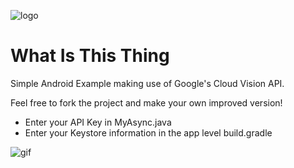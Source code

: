 ![logo](https://www.android.com/static/2016/img/share/andy-lg.png "Android")
# What Is This Thing

Simple Android Example making use of Google's Cloud Vision API.

Feel free to fork the project and make your own improved version!

- Enter your API Key in MyAsync.java
- Enter your Keystore information in the app level build.gradle



![gif](https://thumbs.gfycat.com/UnconsciousWaterloggedEidolonhelvum-size_restricted.gif "gif")
